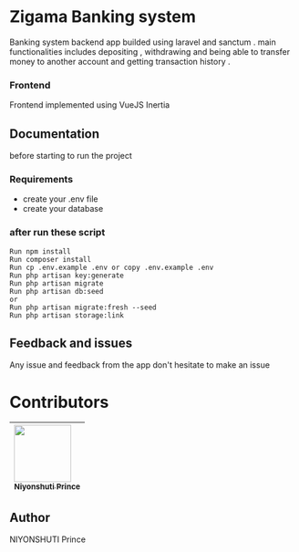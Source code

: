 # Zigama Banking system

Banking system backend app builded using laravel and sanctum .
main functionalities includes depositing , withdrawing and being able to transfer money to another account and getting transaction history .

### Frontend 

Frontend implemented using VueJS Inertia

## Documentation

before starting to run the project

### Requirements

-   create your .env file
-   create your database

### after run these script

    Run npm install
    Run composer install
    Run cp .env.example .env or copy .env.example .env
    Run php artisan key:generate
    Run php artisan migrate
    Run php artisan db:seed
    or
    Run php artisan migrate:fresh --seed
    Run php artisan storage:link


## Feedback and issues

Any issue and feedback from the app don't hesitate to make an issue

# Contributors

| [<img src="https://github.com/PrinceNiyonshuti.png" width="100px;"><br><sub><b>Niyonshuti Prince</b></sub>](https://github.com/PrinceNiyonshuti) |
| :------------------------------------------------------------------------------------------------------------------------ |

## Author

NIYONSHUTI Prince
